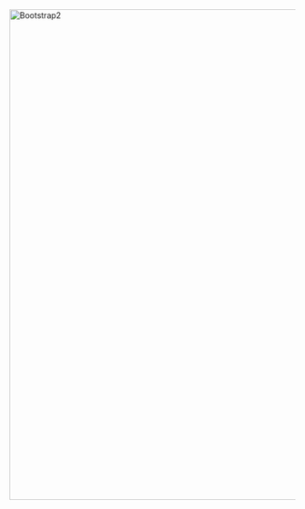 <img width="1878" height="865" alt="Bootstrap2" src="https://github.com/user-attachments/assets/cc7796c8-77ce-44ca-8174-f874741b6762" />
